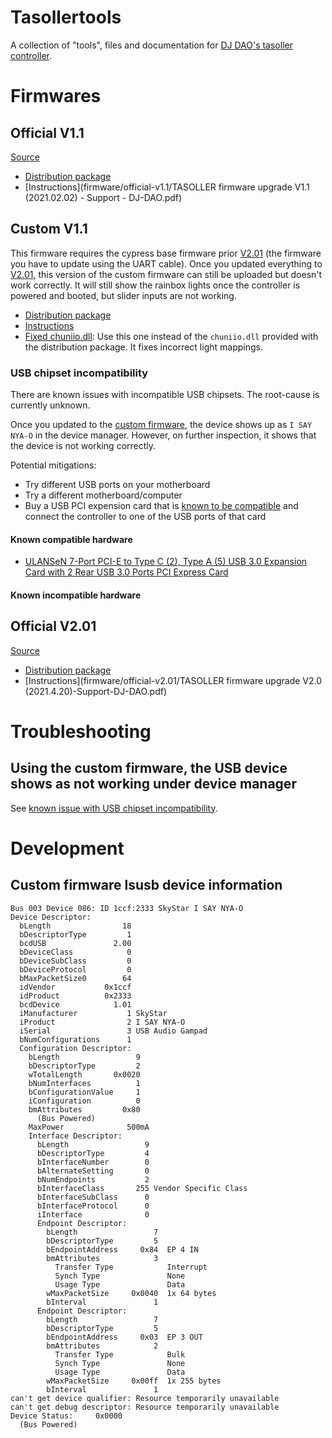 # Tasollertools

A collection of "tools", files and documentation for
[DJ DAO's tasoller controller](https://www.dj-dao.com/en/tasoller).

# Firmwares

## Official V1.1

[Source](https://www.dj-dao.com/en/support/10.html)

* [Distribution package](firmware/official-v1.1/TASOLLER_firmware_20210202_V1.1.zip)
* [Instructions](firmware/official-v1.1/TASOLLER firmware upgrade V1.1 (2021.02.02) - Support - DJ-DAO.pdf)

## Custom V1.1

This firmware requires the cypress base firmware prior [V2.01](#official-v2-01) (the firmware you
have to update using the UART cable). Once you updated everything to [V2.01](#official-v2-01), this
version of the custom firmware can still be uploaded but doesn't work correctly. It will still show
the rainbox lights once the controller is powered and booted, but slider inputs are not working.

* [Distribution package](firmware/custom-v1.1/DAO.zip)
* [Instructions](firmware/custom-v1.1/readme.txt)
* [Fixed chuniio.dll](firmware/custom-v1.1/chuniio-tasoller-fixed.dll): Use this one instead of
the `chuniio.dll` provided with the distribution package. It fixes incorrect light mappings.

### USB chipset incompatibility

There are known issues with incompatible USB chipsets. The root-cause is currently unknown.

Once you updated to the [custom firmware](#custom-v1-1), the device shows up as `I SAY NYA-O` in the
device manager. However, on further inspection, it shows that the device is not working correctly.

Potential mitigations:

* Try different USB ports on your motherboard
* Try a different motherboard/computer
* Buy a USB PCI expension card that is [known to be compatible](#known-compatible-hardware) and
connect the controller to one of the USB ports of that card

#### Known compatible hardware

* [ULANSeN 7-Port PCI-E to Type C (2), Type A (5) USB 3.0 Expansion Card with 2 Rear USB 3.0 Ports PCI Express Card](https://www.amazon.com/dp/B08H1WKQWR/ref=cm_sw_r_cp_awdb_imm_KN33ESRZD2T4G1CN8J0Q)

#### Known incompatible hardware

## Official V2.01

[Source](https://www.dj-dao.com/cn/11.html)

* [Distribution package](firmware/official-v2.01/TASOLLER_firmware_20210419_V2.01.zip)
* [Instructions](firmware/official-v2.01/TASOLLER firmware upgrade V2.0 (2021.4.20)-Support-DJ-DAO.pdf)

# Troubleshooting

## Using the custom firmware, the USB device shows as not working under device manager

See [known issue with USB chipset incompatibility](#usb-chipset-incompatibility).

# Development

## Custom firmware lsusb device information

```text
Bus 003 Device 086: ID 1ccf:2333 SkyStar I SAY NYA-O
Device Descriptor:
  bLength                18
  bDescriptorType         1
  bcdUSB               2.00
  bDeviceClass            0 
  bDeviceSubClass         0 
  bDeviceProtocol         0 
  bMaxPacketSize0        64
  idVendor           0x1ccf 
  idProduct          0x2333 
  bcdDevice            1.01
  iManufacturer           1 SkyStar
  iProduct                2 I SAY NYA-O
  iSerial                 3 USB Audio Gampad
  bNumConfigurations      1
  Configuration Descriptor:
    bLength                 9
    bDescriptorType         2
    wTotalLength       0x0020
    bNumInterfaces          1
    bConfigurationValue     1
    iConfiguration          0 
    bmAttributes         0x80
      (Bus Powered)
    MaxPower              500mA
    Interface Descriptor:
      bLength                 9
      bDescriptorType         4
      bInterfaceNumber        0
      bAlternateSetting       0
      bNumEndpoints           2
      bInterfaceClass       255 Vendor Specific Class
      bInterfaceSubClass      0 
      bInterfaceProtocol      0 
      iInterface              0 
      Endpoint Descriptor:
        bLength                 7
        bDescriptorType         5
        bEndpointAddress     0x84  EP 4 IN
        bmAttributes            3
          Transfer Type            Interrupt
          Synch Type               None
          Usage Type               Data
        wMaxPacketSize     0x0040  1x 64 bytes
        bInterval               1
      Endpoint Descriptor:
        bLength                 7
        bDescriptorType         5
        bEndpointAddress     0x03  EP 3 OUT
        bmAttributes            2
          Transfer Type            Bulk
          Synch Type               None
          Usage Type               Data
        wMaxPacketSize     0x00ff  1x 255 bytes
        bInterval               1
can't get device qualifier: Resource temporarily unavailable
can't get debug descriptor: Resource temporarily unavailable
Device Status:     0x0000
  (Bus Powered)
```